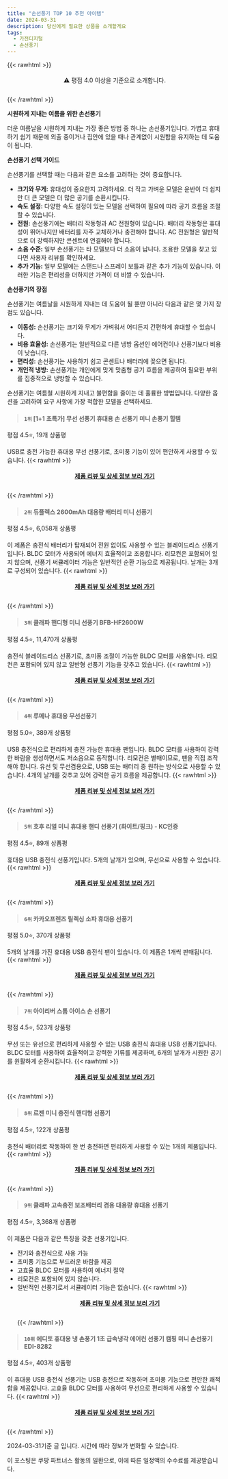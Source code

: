 ```yaml
---
title: "손선풍기 TOP 10 추천 아이템"
date: 2024-03-31
description: 당신에게 필요한 상품을 소개할게요
tags:
  - 가전디지털
  - 손선풍기
---
```

{{< rawhtml >}}<div class="toc" style="text-align: center; height: 50px; line-height: 2;">  <p>⚠️ 평점 4.0 이상을 기준으로 소개합니다.<br></p></div> {{< /rawhtml >}}

**시원하게 지내는 여름을 위한 손선풍기**

더운 여름날을 시원하게 지내는 가장 좋은 방법 중 하나는 손선풍기입니다. 가볍고 휴대하기 쉽기 때문에 외출 중이거나 집안에 있을 때나 관계없이 시원함을 유지하는 데 도움이 됩니다.

**손선풍기 선택 가이드**

손선풍기를 선택할 때는 다음과 같은 요소를 고려하는 것이 중요합니다.

* **크기와 무게:** 휴대성이 중요한지 고려하세요. 더 작고 가벼운 모델은 운반이 더 쉽지만 더 큰 모델은 더 많은 공기를 순환시킵니다.
* **속도 설정:** 다양한 속도 설정이 있는 모델을 선택하여 필요에 따라 공기 흐름을 조절할 수 있습니다.
* **전원:** 손선풍기에는 배터리 작동형과 AC 전원형이 있습니다. 배터리 작동형은 휴대성이 뛰어나지만 배터리를 자주 교체하거나 충전해야 합니다. AC 전원형은 일반적으로 더 강력하지만 콘센트에 연결해야 합니다.
* **소음 수준:** 일부 손선풍기는 타 모델보다 더 소음이 납니다. 조용한 모델을 찾고 있다면 사용자 리뷰를 확인하세요.
* **추가 기능:** 일부 모델에는 스탠드나 스프레이 보틀과 같은 추가 기능이 있습니다. 이러한 기능은 편리성을 더하지만 가격이 더 비쌀 수 있습니다.

**손선풍기의 장점**

손선풍기는 여름날을 시원하게 지내는 데 도움이 될 뿐만 아니라 다음과 같은 몇 가지 장점도 있습니다.

* **이동성:** 손선풍기는 크기와 무게가 가벼워서 어디든지 간편하게 휴대할 수 있습니다.
* **비용 효율성:** 손선풍기는 일반적으로 다른 냉방 옵션인 에어컨이나 선풍기보다 비용이 낮습니다.
* **편리성:** 손선풍기는 사용하기 쉽고 콘센트나 배터리에 꽂으면 됩니다.
* **개인적 냉방:** 손선풍기는 개인에게 맞게 맞춤형 공기 흐름을 제공하여 필요한 부위를 집중적으로 냉방할 수 있습니다.

손선풍기는 여름철 시원하게 지내고 불편함을 줄이는 데 훌륭한 방법입니다. 다양한 옵션을 고려하여 요구 사항에 가장 적합한 모델을 선택하세요.


>#### `1위` [1+1 초특가] 무선 선풍기 휴대용 손 선풍기 미니 손풍기 힐템
평점 4.5⭐, 19개 상품평

USB로 충전 가능한 휴대용 무선 선풍기로, 초미풍 기능이 있어 편안하게 사용할 수 있습니다.
{{< rawhtml >}}<div class="toc" style="text-align: center; height: 50px; line-height: 2;"><p><b><a href="https://link.coupang.com/re/AFFSDP?lptag=AF5033054&pageKey=7459326805&itemId=19438900016&vendorItemId=86549977841&traceid=V0-153-0ea349dded61fc08&requestid=20240331154037467183809084&token=31850B%7CGM">제품 리뷰 및 상세 정보 보러 가기</a></b><br></p> </div>{{< /rawhtml >}}

>#### `2위` 듀플렉스 2600mAh 대용량 배터리 미니 선풍기
평점 4.5⭐, 6,058개 상품평

이 제품은 충전식 배터리가 탑재되어 전원 없이도 사용할 수 있는 블레이드리스 선풍기입니다. BLDC 모터가 사용되어 에너지 효율적이고 조용합니다. 리모컨은 포함되어 있지 않으며, 선풍기 써큘레이터 기능은 일반적인 순환 기능으로 제공됩니다. 날개는 3개로 구성되어 있습니다.
{{< rawhtml >}}<div class="toc" style="text-align: center; height: 50px; line-height: 2;"><p><b><a href="https://link.coupang.com/re/AFFSDP?lptag=AF5033054&pageKey=88264481&itemId=276322891&vendorItemId=3670387959&traceid=V0-153-3bc3dbd834690937&requestid=20240331154037467183809084&token=31850B%7CGM">제품 리뷰 및 상세 정보 보러 가기</a></b><br></p> </div>{{< /rawhtml >}}

>#### `3위` 클래파 핸디형 미니 선풍기 BFB-HF2600W
평점 4.5⭐, 11,470개 상품평

충전식 블레이드리스 선풍기로, 초미풍 조절이 가능한 BLDC 모터를 사용합니다. 리모컨은 포함되어 있지 않고 일반형 선풍기 기능을 갖추고 있습니다.
{{< rawhtml >}}<div class="toc" style="text-align: center; height: 50px; line-height: 2;"><p><b><a href="https://link.coupang.com/re/AFFSDP?lptag=AF5033054&pageKey=26565794&itemId=102795671&vendorItemId=3195102085&traceid=V0-153-1f5389c2196a7c84&requestid=20240331154037467183809084&token=31850B%7CGM">제품 리뷰 및 상세 정보 보러 가기</a></b><br></p> </div>{{< /rawhtml >}}

>#### `4위` 루메나 휴대용 무선선풍기
평점 5.0⭐, 389개 상품평

USB 충전식으로 편리하게 충전 가능한 휴대용 팬입니다. BLDC 모터를 사용하여 강력한 바람을 생성하면서도 저소음으로 동작합니다. 리모컨은 별매이므로, 팬을 직접 조작해야 합니다. 유선 및 무선겸용으로, USB 또는 배터리 중 원하는 방식으로 사용할 수 있습니다. 4개의 날개를 갖추고 있어 강력한 공기 흐름을 제공합니다.
{{< rawhtml >}}<div class="toc" style="text-align: center; height: 50px; line-height: 2;"><p><b><a href="https://link.coupang.com/re/AFFSDP?lptag=AF5033054&pageKey=7396444104&itemId=19134210249&vendorItemId=86253763436&traceid=V0-153-46da420254a33a38&requestid=20240331154037467183809084&token=31850B%7CGM">제품 리뷰 및 상세 정보 보러 가기</a></b><br></p> </div>{{< /rawhtml >}}

>#### `5위` 호후 리얼 미니 휴대용 핸디 선풍기 (화이트/핑크) - KC인증
평점 4.5⭐, 89개 상품평

휴대용 USB 충전식 선풍기입니다. 5개의 날개가 있으며, 무선으로 사용할 수 있습니다.
{{< rawhtml >}}<div class="toc" style="text-align: center; height: 50px; line-height: 2;"><p><b><a href="https://link.coupang.com/re/AFFSDP?lptag=AF5033054&pageKey=6579050308&itemId=14797431052&vendorItemId=82037255962&traceid=V0-153-402f1be6c879d825&requestid=20240331154037467183809084&token=31850B%7CGM">제품 리뷰 및 상세 정보 보러 가기</a></b><br></p> </div>{{< /rawhtml >}}

>#### `6위` 카카오프렌즈 릴렉싱 소파 휴대용 선풍기
평점 5.0⭐, 370개 상품평

5개의 날개를 가진 휴대용 USB 충전식 팬이 있습니다. 이 제품은 1개씩 판매됩니다.
{{< rawhtml >}}<div class="toc" style="text-align: center; height: 50px; line-height: 2;"><p><b><a href="https://link.coupang.com/re/AFFSDP?lptag=AF5033054&pageKey=6656629478&itemId=15269190087&vendorItemId=82489731640&traceid=V0-153-0b0bd6daf3ed068d&requestid=20240331154037467183809084&token=31850B%7CGM">제품 리뷰 및 상세 정보 보러 가기</a></b><br></p> </div>{{< /rawhtml >}}

>#### `7위` 아이리버 스톰 아이스 손 선풍기
평점 4.5⭐, 523개 상품평

무선 또는 유선으로 편리하게 사용할 수 있는 USB 충전식 휴대용 USB 선풍기입니다. BLDC 모터를 사용하여 효율적이고 강력한 기류를 제공하며, 6개의 날개가 시원한 공기를 원활하게 순환시킵니다.
{{< rawhtml >}}<div class="toc" style="text-align: center; height: 50px; line-height: 2;"><p><b><a href="https://link.coupang.com/re/AFFSDP?lptag=AF5033054&pageKey=7340798344&itemId=18866754255&vendorItemId=85995603292&traceid=V0-153-d5e5041639030d0c&requestid=20240331154037467183809084&token=31850B%7CGM">제품 리뷰 및 상세 정보 보러 가기</a></b><br></p> </div>{{< /rawhtml >}}

>#### `8위` 르젠 미니 충전식 핸디형 선풍기
평점 4.5⭐, 122개 상품평

충전식 배터리로 작동하여 한 번 충전하면 편리하게 사용할 수 있는 1개의 제품입니다.
{{< rawhtml >}}<div class="toc" style="text-align: center; height: 50px; line-height: 2;"><p><b><a href="https://link.coupang.com/re/AFFSDP?lptag=AF5033054&pageKey=85398685&itemId=270194876&vendorItemId=3654701102&traceid=V0-153-5954c644d3508978&requestid=20240331154037467183809084&token=31850B%7CGM">제품 리뷰 및 상세 정보 보러 가기</a></b><br></p> </div>{{< /rawhtml >}}

>#### `9위` 클래파 고속충전 보조배터리 겸용 대용량 휴대용 선풍기
평점 4.5⭐, 3,368개 상품평

이 제품은 다음과 같은 특징을 갖춘 선풍기입니다.

- 전기와 충전식으로 사용 가능
- 초미풍 기능으로 부드러운 바람을 제공
- 고효율 BLDC 모터를 사용하여 에너지 절약
- 리모컨은 포함되어 있지 않습니다.
- 일반적인 선풍기로서 서큘레이터 기능은 없습니다.
{{< rawhtml >}}<div class="toc" style="text-align: center; height: 50px; line-height: 2;"><p><b><a href="https://link.coupang.com/re/AFFSDP?lptag=AF5033054&pageKey=73769554&itemId=245228653&vendorItemId=3603100302&traceid=V0-153-9260b9ce5e851d3a&requestid=20240331154037467183809084&token=31850B%7CGM">제품 리뷰 및 상세 정보 보러 가기</a></b><br></p> </div>{{< /rawhtml >}}

>#### `10위` 에디토 휴대용 냉 손풍기 1초 급속냉각 에어컨 선풍기 캠핑 미니 손선풍기 EDI-8282
평점 4.5⭐, 403개 상품평

이 휴대용 USB 충전식 선풍기는 USB 충전으로 작동하며 초미풍 기능으로 편안한 쾌적함을 제공합니다. 고효율 BLDC 모터를 사용하여 무선으로 편리하게 사용할 수 있습니다.
{{< rawhtml >}}<div class="toc" style="text-align: center; height: 50px; line-height: 2;"><p><b><a href="https://link.coupang.com/re/AFFSDP?lptag=AF5033054&pageKey=7317412501&itemId=18759937480&vendorItemId=86053542052&traceid=V0-153-f671bded1e9f1510&requestid=20240331154037467183809084&token=31850B%7CGM">제품 리뷰 및 상세 정보 보러 가기</a></b><br></p> </div>{{< /rawhtml >}}


2024-03-31기준 글 입니다.
시간에 따라 정보가 변화할 수 있습니다.

이 포스팅은 쿠팡 파트너스 활동의 일환으로, 이에 따른 일정액의 수수료를 제공받습니다.